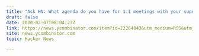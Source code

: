 ```yaml
---
title: "Ask HN: What agenda do you have for 1:1 meetings with your supervisor?"
draft: false
date: 2020-02-07T08:04:23Z
link: https://news.ycombinator.com/item?id=22264043&utm_medium=RSS&utm_source=hune
site: news.ycombinator.com
topic: Hacker News  

---
```

